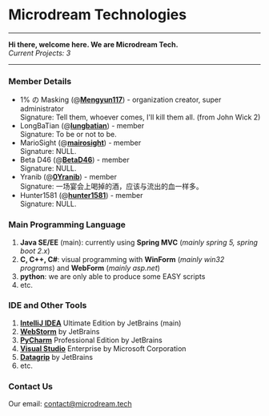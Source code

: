 # Microdream Technologies

***

**Hi there, welcome here. We are Microdream Tech.**  
_Current Projects: 3_

***

### Member Details

- 1% の Masking (@[**Mengyun117**](https://github.com/Mengyun117)) - organization creator, super administrator  
  Signature: Tell them, whoever comes, I'll kill them all. (from John Wick 2)  
- LongBaTian (@[**lungbatian**](https://github.com/lungbatian)) - member  
  Signature: To be or not to be.   
- MarioSight (@[**mairosight**](https://github.com/mairosight)) - member  
  Signature: NULL.   
- Beta D46 (@[**BetaD46**](https://github.com/BetaD46)) - member  
  Signature: NULL.   
- Yranib (@[**0Yranib**](https://github.com/0Yranib)) - member  
  Signature: 一场宴会上喝掉的酒，应该与流出的血一样多。
- Hunter1581 (@[**hunter1581**](https://github.com/hunter1581)) - member  
  Signature: NULL.


### Main Programming Language
1. **Java SE/EE** (main): currently using **Spring MVC** (_mainly spring 5, spring boot 2.x_)
2. **C, C++, C#**: visual programming with **WinForm** (_mainly win32 programs_) and **WebForm** (_mainly asp.net_)
3. **python**: we are only able to produce some EASY scripts
4. etc.

### IDE and Other Tools
1. [**IntelliJ IDEA**](https://www.jetbrains.com/idea/) Ultimate Edition by JetBrains (main)
2. [**WebStorm**](https://www.jetbrains.com/webstorm/) by JetBrains
3. [**PyCharm**](https://www.jetbrains.com/pycharm/) Professional Edition by JetBrains
4. [**Visual Studio**](https://visualstudio.microsoft.com/) Enterprise by Microsoft Corporation
5. [**Datagrip**](https://www.jetbrains.com/datagrip/) by JetBrains
6. etc.

### Contact Us
Our email: contact@microdream.tech

<!--

**Here are some ideas to get you started:**

🙋‍♀️ A short introduction - what is your organization all about?
🌈 Contribution guidelines - how can the community get involved?
👩‍💻 Useful resources - where can the community find your docs? Is there anything else the community should know?
🍿 Fun facts - what does your team eat for breakfast?
🧙 Remember, you can do mighty things with the power of [Markdown](https://docs.github.com/github/writing-on-github/getting-started-with-writing-and-formatting-on-github/basic-writing-and-formatting-syntax)
-->
